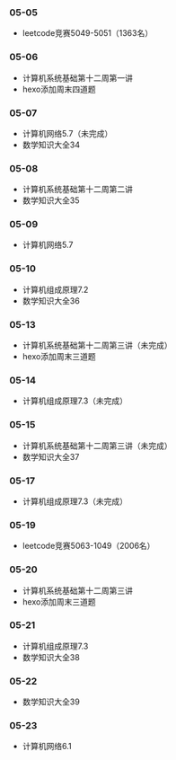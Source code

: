 ### 05-05
* leetcode竞赛5049-5051（1363名）
### 05-06
* 计算机系统基础第十二周第一讲
* hexo添加周末四道题
### 05-07
* 计算机网络5.7（未完成）
* 数学知识大全34
### 05-08
* 计算机系统基础第十二周第二讲
* 数学知识大全35
### 05-09
* 计算机网络5.7
### 05-10
* 计算机组成原理7.2
* 数学知识大全36
### 05-13
* 计算机系统基础第十二周第三讲（未完成）
* hexo添加周末三道题
### 05-14
* 计算机组成原理7.3（未完成）
### 05-15
* 计算机系统基础第十二周第三讲（未完成）
* 数学知识大全37
### 05-17
* 计算机组成原理7.3（未完成）
### 05-19
* leetcode竞赛5063-1049（2006名）
### 05-20
* 计算机系统基础第十二周第三讲
* hexo添加周末三道题
### 05-21
* 计算机组成原理7.3
* 数学知识大全38
### 05-22
* 数学知识大全39
### 05-23
* 计算机网络6.1